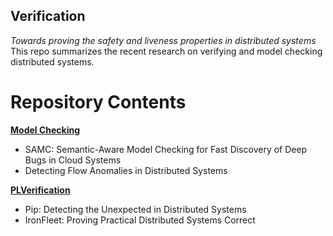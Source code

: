 ## Verification

*Towards proving the safety and liveness properties in distributed systems*
This repo summarizes the recent research on verifying and model checking distributed systems.

# Repository Contents

**[Model Checking](https://github.com/SoujanyaPonnapalli/Verification/tree/master/ModelChecking)**

  - SAMC: Semantic-Aware Model Checking for Fast Discovery of Deep Bugs in Cloud Systems
  - Detecting Flow Anomalies in Distributed Systems

**[PLVerification](https://github.com/SoujanyaPonnapalli/Verification/tree/master/PLVerification)**

  - Pip: Detecting the Unexpected in Distributed Systems
  - IronFleet: Proving Practical Distributed Systems Correct
